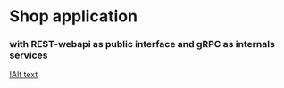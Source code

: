 # Shop application 
### with REST-webapi as public interface and gRPC as internals services

[!Alt text](./img/schema.jpg)
